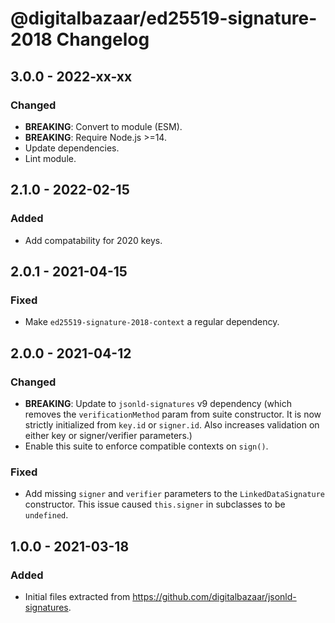 # @digitalbazaar/ed25519-signature-2018 Changelog

## 3.0.0 - 2022-xx-xx

### Changed
- **BREAKING**: Convert to module (ESM).
- **BREAKING**: Require Node.js >=14.
- Update dependencies.
- Lint module.

## 2.1.0 - 2022-02-15

### Added
- Add compatability for 2020 keys.

## 2.0.1 - 2021-04-15

### Fixed
- Make `ed25519-signature-2018-context` a regular dependency.

## 2.0.0 - 2021-04-12

### Changed
- **BREAKING**: Update to `jsonld-signatures` v9 dependency (which removes the
  `verificationMethod` param from suite constructor. It is now strictly
  initialized from `key.id` or `signer.id`. Also increases validation on either
  key or signer/verifier parameters.)
- Enable this suite to enforce compatible contexts on `sign()`.

### Fixed
- Add missing `signer` and `verifier` parameters to the `LinkedDataSignature`
  constructor. This issue caused `this.signer` in subclasses to be `undefined`.

## 1.0.0 - 2021-03-18

### Added
- Initial files extracted from https://github.com/digitalbazaar/jsonld-signatures.
